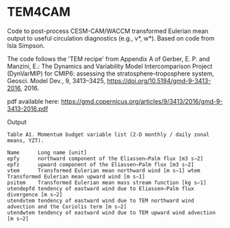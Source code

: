# TEM4CAM
Code to post-process CESM-CAM/WACCM transformed Eulerian mean output to useful circulation diagnostics (e.g., v*, w*).
Based on code from Isla Simpson.

The code follows the 'TEM recipe' from Appendix A of 
Gerber, E. P. and Manzini, E.: The Dynamics and Variability Model Intercomparison Project (DynVarMIP) for CMIP6: assessing the stratosphere–troposphere system, Geosci. Model Dev., 9, 3413–3425, https://doi.org/10.5194/gmd-9-3413-2016, 2016.

pdf available here: https://gmd.copernicus.org/articles/9/3413/2016/gmd-9-3413-2016.pdf

Output
```
Table A1. Momentum budget variable list (2-D monthly / daily zonal means, YZT).

Name      Long name [unit]
epfy      northward component of the Eliassen–Palm flux [m3 s−2]
epfz      upward component of the Eliassen–Palm flux [m3 s−2]
vtem      Transformed Eulerian mean northward wind [m s−1] wtem Transformed Eulerian mean upward wind [m s−1]
psitem    Transformed Eulerian mean mass stream function [kg s−1]
utendepfd tendency of eastward wind due to Eliassen–Palm flux divergence [m s−2]
utendvtem tendency of eastward wind due to TEM northward wind advection and the Coriolis term [m s−2] 
utendwtem tendency of eastward wind due to TEM upward wind advection [m s−2]
```
